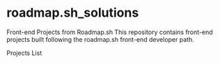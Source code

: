 # roadmap.sh_solutions
Front-end Projects from Roadmap.sh
This repository contains front-end projects built following the roadmap.sh front-end developer path.

Projects List
